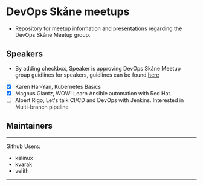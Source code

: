 # DevOps Skåne meetups

* Repository for meetup information and presentations regarding the DevOps Skåne Meetup group.

## Speakers

* By adding checkbox, Speaker is approving DevOps Skåne Meetup group guidlines for speakers, guidlines can be found [here](https://github.com/devopskane/meetups/blob/master/Guidlines.pdf)
- [x] Karen Har-Yan, Kubernetes Basics
- [x] Magnus Glantz, WOW! Learn Ansible automation with Red Hat.
- [ ] Albert Rigo, Let's talk CI/CD and DevOps with Jenkins. Interested in Multi-branch pipeline

## Maintainers

---
Github Users:
  - kalinux
  - kvarak
  - velith
---
